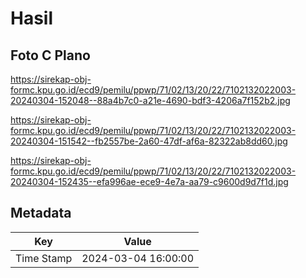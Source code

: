 # Hasil

## Foto C Plano

https://sirekap-obj-formc.kpu.go.id/ecd9/pemilu/ppwp/71/02/13/20/22/7102132022003-20240304-152048--88a4b7c0-a21e-4690-bdf3-4206a7f152b2.jpg

https://sirekap-obj-formc.kpu.go.id/ecd9/pemilu/ppwp/71/02/13/20/22/7102132022003-20240304-151542--fb2557be-2a60-47df-af6a-82322ab8dd60.jpg

https://sirekap-obj-formc.kpu.go.id/ecd9/pemilu/ppwp/71/02/13/20/22/7102132022003-20240304-152435--efa996ae-ece9-4e7a-aa79-c9600d9d7f1d.jpg


## Metadata

| Key        | Value               |
| ---------- | ------------------- |
| Time Stamp | 2024-03-04 16:00:00 |



